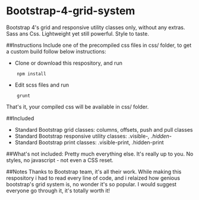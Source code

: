 # Bootstrap-4-grid-system
Bootstrap 4's grid and responsive utility classes only, without any extras. Sass ans Css. Lightweight yet still powerful. Style to taste.

##Instructions
Include one of the precompiled css files in css/ folder, to get a custom build follow below instructions:

* Clone or download this respository, and run
```
    npm install
```
* Edit scss files and run
```
    grunt
```
That's it, your compiled css will be available in css/ folder.

##Included
* Standard Bootstrap grid classes: columns, offsets, push and pull classes
* Standard Bootstrap responsive utility classes: .visible-*, .hidden-*
* Standard Bootstrap print classes: .visible-print, .hidden-print

##What's not included:
Pretty much everything else. It's really up to you. No styles, no javascript - not even a CSS reset.

##Notes
Thanks to Bootstrap team, it's all their work. While making this respository i had to read every line of code, and i  relaized how genious bootstrap's grid system is, no wonder it's so popular. I would suggest everyone go through it, it's totally worth it!
